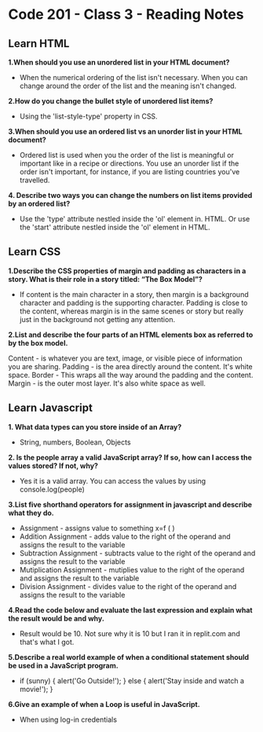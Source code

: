 # Code 201 - Class 3 - Reading Notes

## Learn HTML

**1.When should you use an unordered list in your HTML document?**

- When the numerical ordering of the list isn't necessary. When you can change around the order of the list and the meaning isn't changed.

**2.How do you change the bullet style of unordered list items?**

- Using the 'list-style-type' property in CSS.

**3.When should you use an ordered list vs an unorder list in your HTML document?**

- Ordered list is used when you the order of the list is meaningful or important like in a recipe or directions. You use an unorder list if the order isn't important, for instance, if you are listing countries you've travelled.

**4. Describe two ways you can change the numbers on list items provided by an ordered list?**

- Use the 'type' attribute nestled inside the 'ol' element in. HTML. Or use the 'start' attribute nestled inside the 'ol' element in HTML.

## Learn CSS

**1.Describe the CSS properties of margin and padding as characters in a story. What is their role in a story titled: “The Box Model”?**

- If content is the main character in a story, then margin is a background character and padding is the supporting character. Padding is close to the content, whereas margin is in the same scenes or story but really just in the background not getting any attention.

**2.List and describe the four parts of an HTML elements box as referred to by the box model.**

Content - is whatever you are text, image, or visible piece of information you are sharing.
Padding - is the area directly around the content. It's white space.
Border - This wraps all the way around the padding and the content.
Margin - is the outer most layer. It's also white space as well.

## Learn Javascript

**1. What data types can you store inside of an Array?**

- String, numbers, Boolean, Objects

**2. Is the people array a valid JavaScript array? If so, how can I access the values stored? If not, why?**

- Yes it is a valid array. You can access the values by using console.log(people)

**3.List five shorthand operators for assignment in javascript and describe what they do.**

- Assignment - assigns value to something x=f ( )
- Addition Assignment - adds value to the right of the operand and assigns the result to the variable
- Subtraction Assignment - subtracts value to the right of the operand and assigns the result to the variable
- Mutiplication Assignment - mutiplies value to the right of the operand and assigns the result to the variable
- Division Assignment - divides value to the right of the operand and assigns the result to the variable

**4.Read the code below and evaluate the last expression and explain what the result would be and why.**

- Result would be 10. Not sure why it is 10 but I ran it in replit.com and that's what I got.

**5.Describe a real world example of when a conditional statement should be used in a JavaScript program.**

- if (sunny) {
alert('Go Outside!');
} else {
alert('Stay inside and watch a movie!');
}

**6.Give an example of when a Loop is useful in JavaScript.**

- When using log-in credentials 
